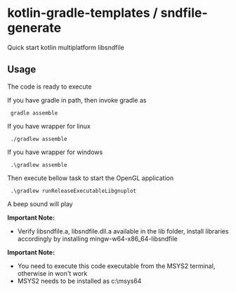 # kotlin-gradle-templates / sndfile-generate
Quick start kotlin multiplatform libsndfile

## Usage
The code is ready to execute

If you have gradle in path, then invoke gradle as

     gradle assemble

If you have wrapper for linux

     ./gradlew assemble

If you have wrapper for windows

     .\gradlew assemble

Then execute bellow task to start the OpenGL application

     .\gradlew runReleaseExecutableLibgnuplot

A beep sound will play

**Important Note:**
  * Verify libsndfile.a, libsndfile.dll.a available in the lib folder, install libraries accordingly by installing mingw-w64-x86_64-libsndfile

**Important Note:**
  * You need to execute this code executable from the MSYS2 terminal, otherwise in won't work
  * MSYS2 needs to be installed as c:\msys64
